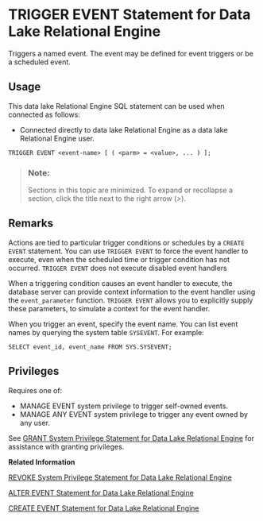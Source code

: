 <!-- loioa627b6ff84f210158a35beaf09a1f5de -->

# TRIGGER EVENT Statement for Data Lake Relational Engine

Triggers a named event. The event may be defined for event triggers or be a scheduled event.



<a name="loioa627b6ff84f210158a35beaf09a1f5de__section_ovp_dvr_znb"/>

## Usage

This data lake Relational Engine SQL statement can be used when connected as follows:

-   Connected directly to data lake Relational Engine as a data lake Relational Engine user.



```
TRIGGER EVENT <event-name> [ ( <parm> = <value>, ... ) ];
```



> ### Note:  
> Sections in this topic are minimized. To expand or recollapse a section, click the title next to the right arrow \(*\>*\).



<a name="loioa627b6ff84f210158a35beaf09a1f5de__trigger_event_remarks1"/>

## Remarks

Actions are tied to particular trigger conditions or schedules by a `CREATE EVENT` statement. You can use `TRIGGER EVENT` to force the event handler to execute, even when the scheduled time or trigger condition has not occurred. `TRIGGER EVENT` does not execute disabled event handlers

When a triggering condition causes an event handler to execute, the database server can provide context information to the event handler using the `event_parameter` function. `TRIGGER EVENT` allows you to explicitly supply these parameters, to simulate a context for the event handler.

When you trigger an event, specify the event name. You can list event names by querying the system table `SYSEVENT`. For example:

```
SELECT event_id, event_name FROM SYS.SYSEVENT;
```



<a name="loioa627b6ff84f210158a35beaf09a1f5de__IQ_Permissions"/>

## Privileges

Requires one of:

-   MANAGE EVENT system privilege to trigger self-owned events.
-   MANAGE ANY EVENT system privilege to trigger any event owned by any user.

See [GRANT System Privilege Statement for Data Lake Relational Engine](grant-system-privilege-statement-for-data-lake-relational-engine-a3dfcb0.md) for assistance with granting privileges.

**Related Information**  


[REVOKE System Privilege Statement for Data Lake Relational Engine](revoke-system-privilege-statement-for-data-lake-relational-engine-a3eadda.md "Removes specific system privileges from specific users and the right to administer the privilege.")

[ALTER EVENT Statement for Data Lake Relational Engine](alter-event-statement-for-data-lake-relational-engine-a61251b.md "Changes the definition of an event or its associated handler for automating predefined actions. Also alters the definition of scheduled actions.")

[CREATE EVENT Statement for Data Lake Relational Engine](create-event-statement-for-data-lake-relational-engine-a617091.md "Defines an event and its associated handler for automating predefined actions. Also defines scheduled actions.")


